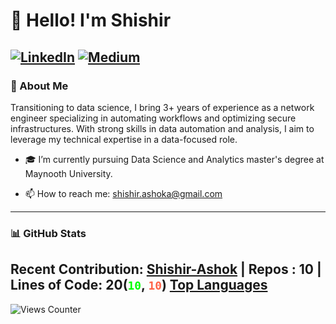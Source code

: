 
# 👋 Hello! I'm Shishir

[![LinkedIn](https://img.shields.io/badge/-LinkedIn?style=social&logo=linkedin)](https://linkedin.com/in/shshir-ashok) [![Medium](https://img.shields.io/badge/-Medium?style=social&logo=medium)](https://shishirashok.medium.com/)
---

### 📝 About Me
Transitioning to data science, I bring 3+ years of experience as a network engineer specializing in automating workflows and optimizing secure infrastructures. 
With strong skills in data automation and analysis, I aim to leverage my technical expertise in a data-focused role.

- 🎓 I’m currently pursuing Data Science and Analytics master's degree at Maynooth University.
<!-- - 🌐 [My Personal Website](https://yourwebsite.com) -->
- 📫 How to reach me: [shishir.ashoka@gmail.com](mailto:shishir.ashoka@gmail.com)

---

### 📊 GitHub Stats
Recent Contribution: [Shishir-Ashok](https://github.com/Shishir-Ashok/Shishir-Ashok) | Repos : 10 | Lines of Code: 20(<span style="color: #00FF00;">`10`</span>, <span style="color: #FF6347;">`10`</span>)
[Top Languages](https://github-readme-stats.vercel.app/api/top-langs/?username=Shishir-Ashok&layout=compact&theme=radical)
---

![Views Counter](https://views-counter.vercel.app/badge?pageId=yourusername%2Frepository-name) 
    